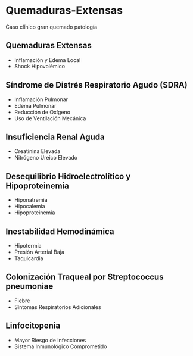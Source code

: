 # Quemaduras-Extensas
Caso clínico gran quemado patología 

## Quemaduras Extensas
- Inflamación y Edema Local
- Shock Hipovolémico

## Síndrome de Distrés Respiratorio Agudo (SDRA)
- Inflamación Pulmonar
- Edema Pulmonar
- Reducción de Oxígeno
- Uso de Ventilación Mecánica

## Insuficiencia Renal Aguda
- Creatinina Elevada
- Nitrógeno Ureico Elevado

## Desequilibrio Hidroelectrolítico y Hipoproteinemia
- Hiponatremia
- Hipocalemia
- Hipoproteinemia

## Inestabilidad Hemodinámica
- Hipotermia
- Presión Arterial Baja
- Taquicardia

## Colonización Traqueal por Streptococcus pneumoniae
- Fiebre
- Síntomas Respiratorios Adicionales

## Linfocitopenia
- Mayor Riesgo de Infecciones
- Sistema Inmunológico Comprometido
